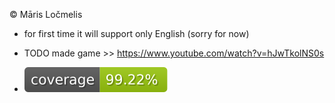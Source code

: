 © Māris Ločmelis

* for first time it will support only English (sorry for now)


* TODO made game >> https://www.youtube.com/watch?v=hJwTkolNS0s
* ![Coverage](./front/my-page/reports/coverageBadge.svg)